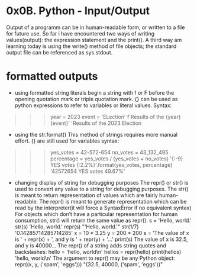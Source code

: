 # 0x0B. Python - Input/Output
Output of a programm can be in human-readable form, or written to a file for future use.
So far i have encountered two ways of writing values(output): the expression statement and the print(). A third way am learning today is using the write() method of file objects; the standard output file can be referenced as sys.stdout.
# formatted outputs
* using formatted string literals
begin a string with f or F before the opening quotation mark or triple quotation mark. {} can be used as python expressions to refer to variables or literal values.
Syntax:
>>> year = 2023
>>> event = 'ELection'
>>> f'Results of the {year} {event}'
'Results of the 2023 Election
* using the str.format()
This method of strings requires more manual effort. {} are still used for variables
syntax:
>>> yes_votes = 42-572-654
>>> no_votes = 43_132_495
>>> percentage = yes_votes / (yes_votes + no_votes)
>>> '{:-9} YES votes {:2.2%}'.format(yes_votes, percentage)
'42572654 YES votes 49.67%'

* changing display of string for debugging purposes
The repr() or str() is used to convert any value to a string for debugging purposes.
The str() is meant to return representation of values which are fairly human-readable.
The repr() is meant to generate representation which can be read by the interpreter(it will force a SyntaxError if no equivalent syntax)
For objects which don’t have a particular representation for human consumption, str() will return the same value as repr().
s = 'Hello, world.'
str(s)
'Hello, world.'
repr(s)
"'Hello, world.'"
str(1/7)
'0.14285714285714285'
x = 10 * 3.25
y = 200 * 200
s = 'The value of x is ' + repr(x) + ', and y is ' + repr(y) + '...'
print(s)
The value of x is 32.5, and y is 40000...
The repr() of a string adds string quotes and backslashes:
hello = 'hello, world\n'
hellos = repr(hello)
print(hellos)
'hello, world\n'
The argument to repr() may be any Python object:
repr((x, y, ('spam', 'eggs')))
"(32.5, 40000, ('spam', 'eggs'))"
